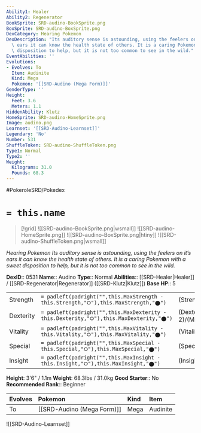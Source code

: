 ```yaml
---
Ability1: Healer
Ability2: Regenerator
BookSprite: SRD-audino-BookSprite.png
BoxSprite: SRD-audino-BoxSprite.png
DexCategory: Hearing Pokemon
DexDescription: "Its auditory sense is astounding, using the feelers on it\u2019s\
  \ ears it can know the health state of others. It is a caring Pokemon with a sweet\
  \ disposition to help, but it is not too common to see in the wild."
EventAbilities: ''
Evolutions:
- Evolves: To
  Item: Audinite
  Kind: Mega
  Pokemon: '[[SRD-Audino (Mega Form)]]'
GenderType: ''
Height:
  Feet: 3.6
  Meters: 1.1
HiddenAbility: Klutz
HomeSprite: SRD-audino-HomeSprite.png
Image: audino.png
Learnset: '[[SRD-Audino-Learnset]]'
Legendary: 'No'
Number: 531
ShuffleToken: SRD-audino-ShuffleToken.png
Type1: Normal
Type2: ''
Weight:
  Kilograms: 31.0
  Pounds: 68.3
---
```


#PokeroleSRD/Pokedex

# `= this.name`

> [!grid]
> ![[SRD-audino-BookSprite.png|wsmall]]
> ![[SRD-audino-HomeSprite.png]]
> ![[SRD-audino-BoxSprite.png|htiny]]
> ![[SRD-audino-ShuffleToken.png|wsmall]]


*Hearing Pokemon*
*Its auditory sense is astounding, using the feelers on it’s ears it can know the health state of others. It is a caring Pokemon with a sweet disposition to help, but it is not too common to see in the wild.*

**DexID**:: 0531
**Name**:: Audino
**Type**:: Normal
**Abilities**:: [[SRD-Healer|Healer]] / [[SRD-Regenerator|Regenerator]] ([[SRD-Klutz|Klutz]])
**Base HP**:: 5

|           |                                                                                        |                                          |
| --------- | -------------------------------------------------------------------------------------- | ---------------------------------------- |
| Strength  | `= padleft(padright("",this.MaxStrength - this.Strength,"⭘"),this.MaxStrength,"⬤")`    | (Strength::2)/(MaxStrength::4)   |
| Dexterity | `= padleft(padright("",this.MaxDexterity - this.Dexterity,"⭘"),this.MaxDexterity,"⬤")` | (Dexterity:: 2)/(MaxDexterity::4) |
| Vitality  | `= padleft(padright("",this.MaxVitality - this.Vitality,"⭘"),this.MaxVitality,"⬤")`    | (Vitality::2)/(MaxVitality::5)   |
| Special   | `= padleft(padright("",this.MaxSpecial - this.Special,"⭘"),this.MaxSpecial,"⬤")`       | (Special::2)/(MaxSpecial::4)     |
| Insight   | `= padleft(padright("",this.MaxInsight - this.Insight,"⭘"),this.MaxInsight,"⬤")`       | (Insight::2)/(MaxInsight::5)     |

**Height**: 3'6" / 1.1m
**Weight**: 68.3lbs / 31.0kg
**Good Starter**:: No
**Recommended Rank**:: Beginner

| Evolves   | Pokemon                    | Kind   | Item     |
|:----------|:---------------------------|:-------|:---------|
| To        | [[SRD-Audino (Mega Form)]] | Mega   | Audinite |

![[SRD-Audino-Learnset]]